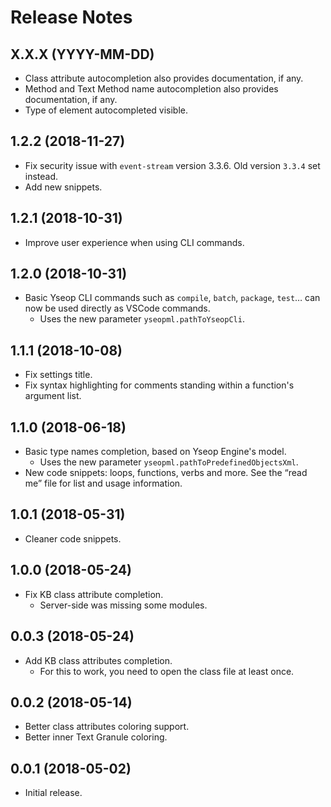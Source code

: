 # Release Notes

## X.X.X (YYYY-MM-DD)

- Class attribute autocompletion also provides documentation, if any.
- Method and Text Method name autocompletion also provides documentation, if any.
- Type of element autocompleted visible.

## 1.2.2 (2018-11-27)

- Fix security issue with `event-stream` version 3.3.6. Old version `3.3.4` set instead.
- Add new snippets.

## 1.2.1 (2018-10-31)

- Improve user experience when using CLI commands.

## 1.2.0 (2018-10-31)

- Basic Yseop CLI commands such as `compile`, `batch`, `package`, `test`… can now be used directly as VSCode commands.
  - Uses the new parameter `yseopml.pathToYseopCli`.

## 1.1.1 (2018-10-08)

- Fix settings title.
- Fix syntax highlighting for comments standing within a function's argument list.

## 1.1.0 (2018-06-18)

- Basic type names completion, based on Yseop Engine's model.
  - Uses the new parameter `yseopml.pathToPredefinedObjectsXml`.
- New code snippets: loops, functions, verbs and more. See the “read me” file for list and usage information.

## 1.0.1 (2018-05-31)

- Cleaner code snippets.

## 1.0.0 (2018-05-24)

- Fix KB class attribute completion.
  - Server-side was missing some modules.

## 0.0.3 (2018-05-24)

- Add KB class attributes completion.
  - For this to work, you need to open the class file at least once.

## 0.0.2 (2018-05-14)

- Better class attributes coloring support.
- Better inner Text Granule coloring.

## 0.0.1 (2018-05-02)

- Initial release.
